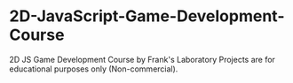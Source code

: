# 2D-JavaScript-Game-Development-Course
2D JS Game Development Course by Frank's Laboratory
Projects are for educational purposes only (Non-commercial).
